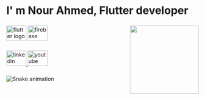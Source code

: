 <h1 align="left">I' m Nour Ahmed, Flutter developer</h1>

###

<img align="right" height="180" src="https://media0.giphy.com/media/L1R1tvI9svkIWwpVYr/giphy.gif?cid=ecf05e475w23fcxdktdi74ln34nj9ycm4whauz8o0wb3e1zb&rid=giphy.gif&ct=g"  />

###

<div align="left">
  <img src="https://cdn.jsdelivr.net/gh/devicons/devicon/icons/flutter/flutter-original.svg" height="40" width="52" alt="flutter logo"  />
  <img src="https://cdn.jsdelivr.net/gh/devicons/devicon/icons/firebase/firebase-plain.svg" height="40" width="52" alt="firebase logo"  />
</div>

###

<div align="left">
  <a href="https://www.linkedin.com/in/nour-ahmed-aboubaker/" target="_blank">
    <img src="https://raw.githubusercontent.com/maurodesouza/profile-readme-generator/master/src/assets/icons/social/linkedin/default.svg" width="52" height="40" alt="linkedin logo"  />
  </a>
  <a href="https://www.youtube.com/@Flutter_With_NourAhmed/" target="_blank">
    <img src="https://raw.githubusercontent.com/maurodesouza/profile-readme-generator/master/src/assets/icons/social/youtube/default.svg" width="52" height="40" alt="youtube logo"  />
  </a>
</div>

###

<img src="https://raw.githubusercontent.com/Nour/Nour/blob/output/snake.svg" alt="Snake animation" />

###
